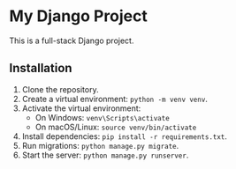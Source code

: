 # My Django Project

This is a full-stack Django project.

## Installation
1. Clone the repository.
2. Create a virtual environment: `python -m venv venv`.
3. Activate the virtual environment:
   - On Windows: `venv\Scripts\activate`
   - On macOS/Linux: `source venv/bin/activate`
4. Install dependencies: `pip install -r requirements.txt`.
5. Run migrations: `python manage.py migrate`.
6. Start the server: `python manage.py runserver`.